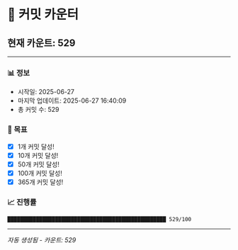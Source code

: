 # 🔢 커밋 카운터

## 현재 카운트: 529

---

### 📊 정보
- 시작일: 2025-06-27
- 마지막 업데이트: 2025-06-27 16:40:09
- 총 커밋 수: 529

### 🎯 목표
- [x] 1개 커밋 달성!
- [x] 10개 커밋 달성!
- [x] 50개 커밋 달성!
- [x] 100개 커밋 달성!
- [x] 365개 커밋 달성!

### 📈 진행률
```
██████████████████████████████████████████████████ 529/100
```

---
*자동 생성됨 - 카운트: 529*
